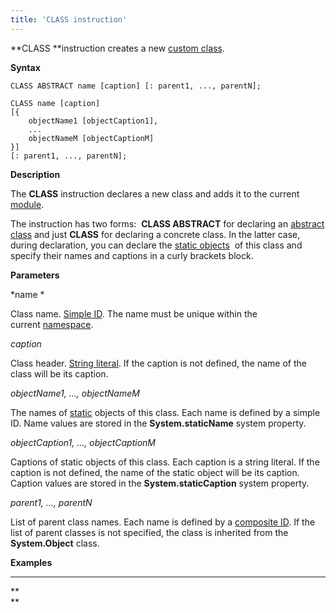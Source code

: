 ```yaml
---
title: 'CLASS instruction'
---
```


**CLASS **instruction creates a new [custom class](User_classes.md).

**Syntax**

    CLASS ABSTRACT name [caption] [: parent1, ..., parentN];
     
    CLASS name [caption] 
    [{
        objectName1 [objectCaption1],
        ...
        objectNameM [objectCaptionM]
    }] 
    [: parent1, ..., parentN];

**Description**

The **CLASS** instruction declares a new class and adds it to the current [module](Modules.md). 

The instruction has two forms:  **CLASS ABSTRACT** for declaring an [abstract class](User-classes_2228341.html#Userclasses-abstract) and just **CLASS** for declaring a concrete class. In the latter case, during declaration, you can declare the [static objects](Static_objects.md)  of this class and specify their names and captions in a curly brackets block.   

**Parameters**

*name *

Class name. [Simple ID](IDs_1573053.html#IDs-id). The name must be unique within the current [namespace](Naming_35521066.html#Naming-namespace).

*caption*

Class header. [String literal](Literals_35521071.html#Literals-strliteral). If the caption is not defined, the name of the class will be its caption.  

*objectName1, ..., objectNameM*

The names of [static](Static_objects.md) objects of this class. Each name is defined by a simple ID. Name values are stored in the **System.staticName** system property.

*objectCaption1, ..., objectCaptionM*

Captions of static objects of this class. Each caption is a string literal. If the caption is not defined, the name of the static object will be its caption. Caption values are stored in the **System.staticCaption** system property.

*parent1, ..., parentN*

List of parent class names. Each name is defined by a [composite ID](IDs_1573053.html#IDs-cid). If the list of parent classes is not specified, the class is inherited from the **System.Object** class.  

**Examples**

********



**  
**
